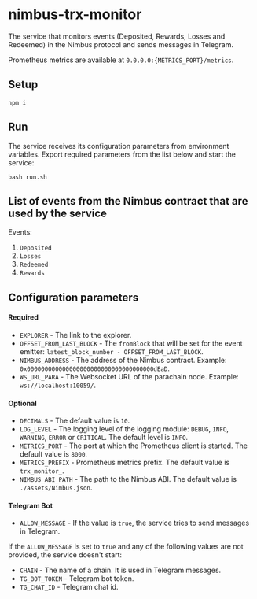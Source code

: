 # nimbus-trx-monitor
The service that monitors events (Deposited, Rewards, Losses and Redeemed) in the Nimbus protocol and sends messages in Telegram.

Prometheus metrics are available at `0.0.0.0:{METRICS_PORT}/metrics`.


## Setup
```shell
npm i
```


## Run
The service receives its configuration parameters from environment variables. Export required parameters from the list below and start the service:
```shell
bash run.sh
```


## List of events from the Nimbus contract that are used by the service
Events:

1) `Deposited`
2) `Losses`
3) `Redeemed`
4) `Rewards`


## Configuration parameters
#### Required
* `EXPLORER` - The link to the explorer.
* `OFFSET_FROM_LAST_BLOCK` - The `fromBlock` that will be set for the event emitter: `latest_block_number - OFFSET_FROM_LAST_BLOCK`.
* `NIMBUS_ADDRESS` - The address of the Nimbus contract. Example: `0x000000000000000000000000000000000000dEaD`.
* `WS_URL_PARA` - The Websocket URL of the parachain node. Example: `ws://localhost:10059/`.

#### Optional
* `DECIMALS` - The default value is `10`.
* `LOG_LEVEL` - The logging level of the logging module: `DEBUG`, `INFO`, `WARNING`, `ERROR` or `CRITICAL`. The default level is `INFO`.
* `METRICS_PORT` - The port at which the Prometheus client is started. The default value is `8000`.
* `METRICS_PREFIX` - Prometheus metrics prefix. The default value is `trx_monitor_`.
* `NIMBUS_ABI_PATH` - The path to the Nimbus ABI. The default value is `./assets/Nimbus.json`.

#### Telegram Bot
* `ALLOW_MESSAGE` - If the value is `true`, the service tries to send messages in Telegram.

If the `ALLOW_MESSAGE` is set to `true` and any of the following values are not provided, the service doesn't start:
* `CHAIN` - The name of a chain. It is used in Telegram messages.
* `TG_BOT_TOKEN` - Telegram bot token.
* `TG_CHAT_ID` - Telegram chat id.
